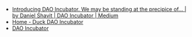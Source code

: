 * [Introducing DAO Incubator. We may be standing at the precipice of… | by Daniel Shavit | DAO Incubator | Medium](https://medium.com/dao-incubator/introducing-dao-incubator-311070c555)
* [Home - Duck DAO Incubator](https://duckdao.io/)
* [DAO Incubator](http://daoincubator.org/)
